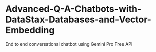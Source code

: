 # Advanced-Q-A-Chatbots-with-DataStax-Databases-and-Vector-Embedding
End to end conversational chatbot using Gemini Pro Free API
